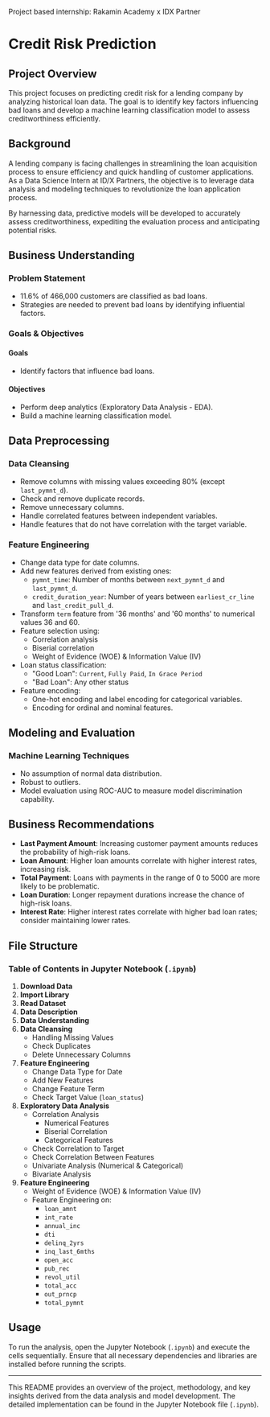 Project based internship: Rakamin Academy x IDX Partner

# Credit Risk Prediction

## Project Overview
This project focuses on predicting credit risk for a lending company by analyzing historical loan data. The goal is to identify key factors influencing bad loans and develop a machine learning classification model to assess creditworthiness efficiently.

## Background
A lending company is facing challenges in streamlining the loan acquisition process to ensure efficiency and quick handling of customer applications. As a Data Science Intern at ID/X Partners, the objective is to leverage data analysis and modeling techniques to revolutionize the loan application process.

By harnessing data, predictive models will be developed to accurately assess creditworthiness, expediting the evaluation process and anticipating potential risks.

## Business Understanding

### Problem Statement
- 11.6% of 466,000 customers are classified as bad loans.
- Strategies are needed to prevent bad loans by identifying influential factors.

### Goals & Objectives
#### Goals
- Identify factors that influence bad loans.
#### Objectives
- Perform deep analytics (Exploratory Data Analysis - EDA).
- Build a machine learning classification model.

## Data Preprocessing

### Data Cleansing
- Remove columns with missing values exceeding 80% (except `last_pymnt_d`).
- Check and remove duplicate records.
- Remove unnecessary columns.
- Handle correlated features between independent variables.
- Handle features that do not have correlation with the target variable.

### Feature Engineering
- Change data type for date columns.
- Add new features derived from existing ones:
  - `pymnt_time`: Number of months between `next_pymnt_d` and `last_pymnt_d`.
  - `credit_duration_year`: Number of years between `earliest_cr_line` and `last_credit_pull_d`.
- Transform `term` feature from '36 months' and '60 months' to numerical values 36 and 60.
- Feature selection using:
  - Correlation analysis
  - Biserial correlation
  - Weight of Evidence (WOE) & Information Value (IV)
- Loan status classification:
  - "Good Loan": `Current`, `Fully Paid`, `In Grace Period`
  - "Bad Loan": Any other status
- Feature encoding:
  - One-hot encoding and label encoding for categorical variables.
  - Encoding for ordinal and nominal features.

## Modeling and Evaluation

### Machine Learning Techniques
- No assumption of normal data distribution.
- Robust to outliers.
- Model evaluation using ROC-AUC to measure model discrimination capability.

## Business Recommendations
- **Last Payment Amount**: Increasing customer payment amounts reduces the probability of high-risk loans.
- **Loan Amount**: Higher loan amounts correlate with higher interest rates, increasing risk.
- **Total Payment**: Loans with payments in the range of 0 to 5000 are more likely to be problematic.
- **Loan Duration**: Longer repayment durations increase the chance of high-risk loans.
- **Interest Rate**: Higher interest rates correlate with higher bad loan rates; consider maintaining lower rates.

## File Structure

### Table of Contents in Jupyter Notebook (`.ipynb`)
1. **Download Data**
2. **Import Library**
3. **Read Dataset**
4. **Data Description**
5. **Data Understanding**
6. **Data Cleansing**
   - Handling Missing Values
   - Check Duplicates
   - Delete Unnecessary Columns
7. **Feature Engineering**
   - Change Data Type for Date
   - Add New Features
   - Change Feature Term
   - Check Target Value (`loan_status`)
8. **Exploratory Data Analysis**
   - Correlation Analysis
     - Numerical Features
     - Biserial Correlation
     - Categorical Features
   - Check Correlation to Target
   - Check Correlation Between Features
   - Univariate Analysis (Numerical & Categorical)
   - Bivariate Analysis
9. **Feature Engineering**
   - Weight of Evidence (WOE) & Information Value (IV)
   - Feature Engineering on:
     - `loan_amnt`
     - `int_rate`
     - `annual_inc`
     - `dti`
     - `delinq_2yrs`
     - `inq_last_6mths`
     - `open_acc`
     - `pub_rec`
     - `revol_util`
     - `total_acc`
     - `out_prncp`
     - `total_pymnt`

## Usage
To run the analysis, open the Jupyter Notebook (`.ipynb`) and execute the cells sequentially. Ensure that all necessary dependencies and libraries are installed before running the scripts.

---
This README provides an overview of the project, methodology, and key insights derived from the data analysis and model development. The detailed implementation can be found in the Jupyter Notebook file (`.ipynb`).

